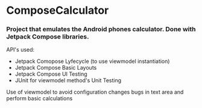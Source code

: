 # ComposeCalculator

### Project that emulates the Android phones calculator. Done with Jetpack Compose libraries.
API's used:
* Jetpack Comopose Lyfecycle (to use viewmodel instantiation)
* Jetpack Compose Basic Layouts
* Jetpack Compose UI Testing
* JUnit for viewmodel method's Unit Testing

Use of viewmodel to avoid configuration changes bugs in text area and perform basic calculations
